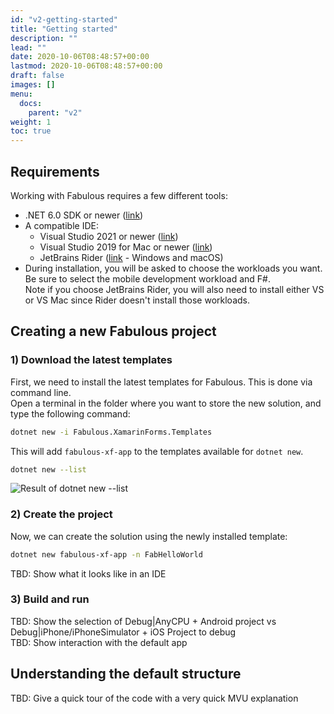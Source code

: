 ```yaml
---
id: "v2-getting-started"
title: "Getting started"
description: ""
lead: ""
date: 2020-10-06T08:48:57+00:00
lastmod: 2020-10-06T08:48:57+00:00
draft: false
images: []
menu:
  docs:
    parent: "v2"
weight: 1
toc: true
---
```


## Requirements

Working with Fabulous requires a few different tools:
- .NET 6.0 SDK or newer ([link](https://dotnet.microsoft.com/))
- A compatible IDE:
  - Visual Studio 2021 or newer ([link](https://visualstudio.microsoft.com/vs/))
  - Visual Studio 2019 for Mac or newer ([link](https://visualstudio.microsoft.com/vs/mac/))
  - JetBrains Rider ([link](https://www.jetbrains.com/rider/) - Windows and macOS)  
- During installation, you will be asked to choose the workloads you want. Be sure to select the mobile development workload and F#.  
  Note if you choose JetBrains Rider, you will also need to install either VS or VS Mac since Rider doesn't install those workloads.

## Creating a new Fabulous project

### 1) Download the latest templates

First, we need to install the latest templates for Fabulous. This is done via command line.  
Open a terminal in the folder where you want to store the new solution, and type the following command:

```sh
dotnet new -i Fabulous.XamarinForms.Templates
```

This will add `fabulous-xf-app` to the templates available for `dotnet new`.

```sh
dotnet new --list
```

![Result of dotnet new --list](dotnet-new-list.png)

### 2) Create the project

Now, we can create the solution using the newly installed template:

```sh
dotnet new fabulous-xf-app -n FabHelloWorld
```

TBD: Show what it looks like in an IDE

### 3) Build and run

TBD: Show the selection of Debug|AnyCPU + Android project vs Debug|iPhone/iPhoneSimulator + iOS Project to debug  
TBD: Show interaction with the default app

## Understanding the default structure

TBD: Give a quick tour of the code with a very quick MVU explanation
